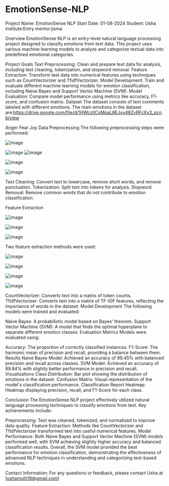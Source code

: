 # EmotionSense-NLP
Project Name: EmotionSense NLP
Start Date: 01-08-2024
Student: Usha
institute:Entry
mentor:jisma

Overview
EmotionSense NLP is an entry-level natural language processing project designed to classify emotions from text data. This project uses various machine learning models to analyze and categorize textual data into predefined emotional categories.

Project Goals
Text Preprocessing: Clean and prepare text data for analysis, including text cleaning, tokenization, and stopword removal.
Feature Extraction: Transform text data into numerical features using techniques such as CountVectorizer and TfidfVectorizer.
Model Development: Train and evaluate different machine learning models for emotion classification, including Naive Bayes and Support Vector Machine (SVM).
Model Evaluation: Compare model performance using metrics like accuracy, F1-score, and confusion matrix.
Dataset
The dataset consists of text comments labeled with different emotions. The main emotions in the dataset are:https://drive.google.com/file/d/1HWczIICsMpaL8EJyu48ZvRFcXx3_pcnb/view

Anger
Fear
Joy
Data Preprocessing
The following preprocessing steps were performed:

![image](https://github.com/user-attachments/assets/b0e7447e-ee79-42f0-b85b-b5dd96c37008)

![image](https://github.com/user-attachments/assets/c155fae8-0bed-4488-8ab2-d5591858c822)
![image](https://github.com/user-attachments/assets/9bce4ef9-14d9-4f9c-bbd0-1a8575d90f7c)

![image](https://github.com/user-attachments/assets/4c5d23f3-976b-4be2-825c-a52ae815674b)

![image](https://github.com/user-attachments/assets/52549a49-dddd-4076-84f6-f0eda3aaefbb)



Text Cleaning: Convert text to lowercase, remove short words, and remove punctuation.
Tokenization: Split text into tokens for analysis.
Stopword Removal: Remove common words that do not contribute to emotion classification.

Feature Extraction

![image](https://github.com/user-attachments/assets/d751ee64-e5b8-4b38-b0c2-67bab22b3044)

![image](https://github.com/user-attachments/assets/117173d8-4536-4d67-8dec-840a9c020745)

![image](https://github.com/user-attachments/assets/78359f9c-e57a-4577-908d-77ac89a74204)


Two feature extraction methods were used:

![image](https://github.com/user-attachments/assets/39ed3272-2311-43cb-9a75-5f868c67d16c)

![image](https://github.com/user-attachments/assets/d62c6619-7a98-4126-815e-abc6cbc82567)

![image](https://github.com/user-attachments/assets/ddd2d39c-01ea-4763-a66d-2d9ac78fbcd0)


![image](https://github.com/user-attachments/assets/3848f748-2b64-4b09-ae55-4011bcf36d7b)


CountVectorizer: Converts text into a matrix of token counts.
TfidfVectorizer: Converts text into a matrix of TF-IDF features, reflecting the importance of words in the dataset.
Model Development
The following models were trained and evaluated:

Naive Bayes: A probabilistic model based on Bayes' theorem.
Support Vector Machine (SVM): A model that finds the optimal hyperplane to separate different emotion classes.
Evaluation Metrics
Models were evaluated using:

Accuracy: The proportion of correctly classified instances.
F1-Score: The harmonic mean of precision and recall, providing a balance between them.
Results
Naive Bayes Model: Achieved an accuracy of 89.45% with balanced precision and recall across classes.
SVM Model: Achieved an accuracy of 89.84% with slightly better performance in precision and recall.
Visualizations
Class Distribution: Bar plot showing the distribution of emotions in the dataset.
Confusion Matrix: Visual representation of the model's classification performance.
Classification Report Heatmap: Heatmap displaying precision, recall, and F1-Score for each class.

Conclusion
The EmotionSense NLP project effectively utilized natural language processing techniques to classify emotions from text. Key achievements include:

Preprocessing: Text was cleaned, tokenized, and normalized to improve data quality.
Feature Extraction: Methods like CountVectorizer and TfidfVectorizer transformed text into useful numerical features.
Model Performance: Both Naive Bayes and Support Vector Machine (SVM) models performed well, with SVM achieving slightly higher accuracy and balanced classification results.
Overall, the SVM model provided the best performance for emotion classification, demonstrating the effectiveness of advanced NLP techniques in understanding and categorizing text-based emotions.

Contact Information:
For any questions or feedback, please contact Usha at [ushamuth18@gmail.com]

